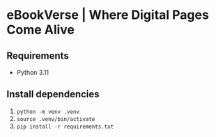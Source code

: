 # eBookVerse | Where Digital Pages Come Alive

## Requirements
- Python 3.11

## Install dependencies
 1. `python -m venv .venv`
 2. `source .venv/bin/activate`
 3. `pip install -r requirements.txt`
